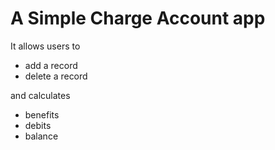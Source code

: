# A Simple Charge Account app 

It allows users to 
- add a record
- delete a record

and calculates
- benefits
- debits
- balance
